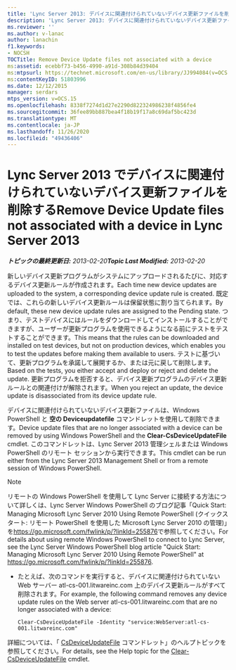 ```yaml
---
title: 'Lync Server 2013: デバイスに関連付けられていないデバイス更新ファイルを削除する'
description: 'Lync Server 2013: デバイスに関連付けられていないデバイス更新ファイルを削除します。'
ms.reviewer: ''
ms.author: v-lanac
author: lanachin
f1.keywords:
- NOCSH
TOCTitle: Remove Device Update files not associated with a device
ms:assetid: ecebbf73-b456-4990-a91d-308b84d39404
ms:mtpsurl: https://technet.microsoft.com/en-us/library/JJ994084(v=OCS.15)
ms:contentKeyID: 51803996
ms.date: 12/12/2015
manager: serdars
mtps_version: v=OCS.15
ms.openlocfilehash: 8338f7274d1d27e2290d822324986238f4856fe4
ms.sourcegitcommit: 36fee89bb887bea4f18b19f17a8c69daf5bc423d
ms.translationtype: MT
ms.contentlocale: ja-JP
ms.lasthandoff: 11/26/2020
ms.locfileid: "49436406"
---
```

# <a name="remove-device-update-files-not-associated-with-a-device-in-lync-server-2013"></a><span data-ttu-id="ac85e-103">Lync Server 2013 でデバイスに関連付けられていないデバイス更新ファイルを削除する</span><span class="sxs-lookup"><span data-stu-id="ac85e-103">Remove Device Update files not associated with a device in Lync Server 2013</span></span>

<div data-xmlns="http://www.w3.org/1999/xhtml">

<div class="topic" data-xmlns="http://www.w3.org/1999/xhtml" data-msxsl="urn:schemas-microsoft-com:xslt" data-cs="https://msdn.microsoft.com/">

<div data-asp="https://msdn2.microsoft.com/asp">



</div>

<div id="mainSection">

<div id="mainBody"><span data-ttu-id="ac85e-104">

<span> </span></span><span class="sxs-lookup"><span data-stu-id="ac85e-104">

<span> </span></span></span>

<span data-ttu-id="ac85e-105">_**トピックの最終更新日:** 2013-02-20_</span><span class="sxs-lookup"><span data-stu-id="ac85e-105">_**Topic Last Modified:** 2013-02-20_</span></span>

<span data-ttu-id="ac85e-106">新しいデバイス更新プログラムがシステムにアップロードされるたびに、対応するデバイス更新ルールが作成されます。</span><span class="sxs-lookup"><span data-stu-id="ac85e-106">Each time new device updates are uploaded to the system, a corresponding device update rule is created.</span></span> <span data-ttu-id="ac85e-107">既定では、これらの新しいデバイス更新ルールは保留状態に割り当てられます。</span><span class="sxs-lookup"><span data-stu-id="ac85e-107">By default, these new device update rules are assigned to the Pending state.</span></span> <span data-ttu-id="ac85e-108">つまり、テストデバイスにはルールをダウンロードしてインストールすることができますが、ユーザーが更新プログラムを使用できるようになる前にテストをテストすることができます。</span><span class="sxs-lookup"><span data-stu-id="ac85e-108">This means that the rules can be downloaded and installed on test devices, but not on production devices, which enables you to test the updates before making them available to users.</span></span> <span data-ttu-id="ac85e-109">テストに基づいて、更新プログラムを承諾して展開するか、または元に戻して削除します。</span><span class="sxs-lookup"><span data-stu-id="ac85e-109">Based on the tests, you either accept and deploy or reject and delete the update.</span></span> <span data-ttu-id="ac85e-110">更新プログラムを拒否すると、デバイス更新プログラムのデバイス更新ルールとの関連付けが解除されます。</span><span class="sxs-lookup"><span data-stu-id="ac85e-110">When you reject an update, the device update is disassociated from its device update rule.</span></span>

<div>


<span data-ttu-id="ac85e-111">デバイスに関連付けられていないデバイス更新ファイルは、Windows PowerShell と **空の Deviceupdatefile** コマンドレットを使用して削除できます。</span><span class="sxs-lookup"><span data-stu-id="ac85e-111">Device update files that are no longer associated with a device can be removed by using Windows PowerShell and the **Clear-CsDeviceUpdateFile** cmdlet.</span></span> <span data-ttu-id="ac85e-112">このコマンドレットは、Lync Server 2013 管理シェルまたは Windows PowerShell のリモート セッションから実行できます。</span><span class="sxs-lookup"><span data-stu-id="ac85e-112">This cmdlet can be run either from the Lync Server 2013 Management Shell or from a remote session of Windows PowerShell.</span></span>

<div>


> [!NOTE]  
> <span data-ttu-id="ac85e-113">リモートの Windows PowerShell を使用して Lync Server に接続する方法について詳しくは、Lync Server Windows PowerShell のブログ記事「Quick Start: Managing Microsoft Lync Server 2010 Using Remote PowerShell (クイックスタート: リモート PowerShell を使用した Microsoft Lync Server 2010 の管理)」を<A href="https://go.microsoft.com/fwlink/p/?linkid=255876">https://go.microsoft.com/fwlink/p/?linkId=255876</A>で参照してください。</span><span class="sxs-lookup"><span data-stu-id="ac85e-113">For details about using remote Windows PowerShell to connect to Lync Server, see the Lync Server Windows PowerShell blog article "Quick Start: Managing Microsoft Lync Server 2010 Using Remote PowerShell" at <A href="https://go.microsoft.com/fwlink/p/?linkid=255876">https://go.microsoft.com/fwlink/p/?linkId=255876</A>.</span></span>



</div>

<div>


  - <span data-ttu-id="ac85e-114">たとえば、次のコマンドを実行すると、デバイスに関連付けられていない Web サーバー atl-cs-001.litwareinc.com 上のデバイス更新ルールがすべて削除されます。</span><span class="sxs-lookup"><span data-stu-id="ac85e-114">For example, the following command removes any device update rules on the Web server atl-cs-001.litwareinc.com that are no longer associated with a device:</span></span>
    
        Clear-CsDeviceUpdateFile -Identity "service:WebServer:atl-cs-001.litwareinc.com"

</div>

<span data-ttu-id="ac85e-115">詳細については、「 [CsDeviceUpdateFile](https://docs.microsoft.com/powershell/module/skype/Clear-CsDeviceUpdateFile) コマンドレット」のヘルプトピックを参照してください。</span><span class="sxs-lookup"><span data-stu-id="ac85e-115">For details, see the Help topic for the [Clear-CsDeviceUpdateFile](https://docs.microsoft.com/powershell/module/skype/Clear-CsDeviceUpdateFile) cmdlet.</span></span>

<span data-ttu-id="ac85e-116"></div>

</div>

<span> </span>

</div>

</div>

</span><span class="sxs-lookup"><span data-stu-id="ac85e-116"></div>

</div>

<span> </span>

</div>

</div>

</span></span></div>

